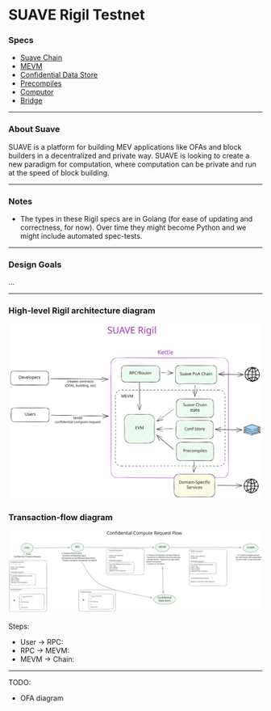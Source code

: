# SUAVE Rigil Testnet

### Specs
- [Suave Chain](./suave-chain.md)
- [MEVM](./mevm.md)
- [Confidential Data Store](./confidential-data-store.md)
- [Precompiles](./precompiles.md)
- [Computor](./computor.md)
- [Bridge](./bridge.md)

---

### About Suave

SUAVE is a platform for building MEV applications like OFAs and block builders in a decentralized and private way. SUAVE is looking to create a new paradigm for computation, where computation can be private and run at the speed of block building.

---

### Notes

- The types in these Rigil specs are in Golang (for ease of updating and correctness, for now). Over time they might become Python and we might include automated spec-tests.


---

### Design Goals

...

---

### High-level Rigil architecture diagram

![Rigil architecture](https://raw.githubusercontent.com/flashbots/suave-specs/main/assets/rigil-architecture.svg?token=GHSAT0AAAAAAB4AFGK5IHWCAO274YXIXIAGZI5RU5A)

### Transaction-flow diagram

![Rigil transaction flow](https://raw.githubusercontent.com/flashbots/suave-specs/main/assets/rigil-tx-flow.svg?token=GHSAT0AAAAAAB4AFGK5RMURNGLY4JVMHTTQZI5RWLA)

Steps:

- User -> RPC:
- RPC -> MEVM:
- MEVM -> Chain:

---

TODO:

- OFA diagram